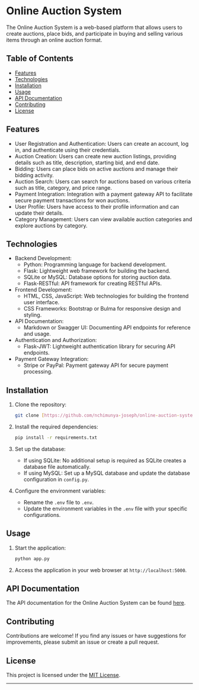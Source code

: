 # Online Auction System

The Online Auction System is a web-based platform that allows users to create auctions, place bids, and participate in buying and selling various items through an online auction format.

## Table of Contents

- [Features](#features)
- [Technologies](#technologies)
- [Installation](#installation)
- [Usage](#usage)
- [API Documentation](#api-documentation)
- [Contributing](#contributing)
- [License](#license)

## Features

- User Registration and Authentication: Users can create an account, log in, and authenticate using their credentials.
- Auction Creation: Users can create new auction listings, providing details such as title, description, starting bid, and end date.
- Bidding: Users can place bids on active auctions and manage their bidding activity.
- Auction Search: Users can search for auctions based on various criteria such as title, category, and price range.
- Payment Integration: Integration with a payment gateway API to facilitate secure payment transactions for won auctions.
- User Profile: Users have access to their profile information and can update their details.
- Category Management: Users can view available auction categories and explore auctions by category.

## Technologies

- Backend Development:
  - Python: Programming language for backend development.
  - Flask: Lightweight web framework for building the backend.
  - SQLite or MySQL: Database options for storing auction data.
  - Flask-RESTful: API framework for creating RESTful APIs.
- Frontend Development:
  - HTML, CSS, JavaScript: Web technologies for building the frontend user interface.
  - CSS Frameworks: Bootstrap or Bulma for responsive design and styling.
- API Documentation:
  - Markdown or Swagger UI: Documenting API endpoints for reference and usage.
- Authentication and Authorization:
  - Flask-JWT: Lightweight authentication library for securing API endpoints.
- Payment Gateway Integration:
  - Stripe or PayPal: Payment gateway API for secure payment processing.

## Installation

1. Clone the repository:

   ```bash
   git clone [https://github.com/nchimunya-joseph/online-auction-system.git](https://github.com/nchimunya-joseph/auction-marketplace)
   ```

2. Install the required dependencies:

   ```bash
   pip install -r requirements.txt
   ```

3. Set up the database:
   - If using SQLite: No additional setup is required as SQLite creates a database file automatically.
   - If using MySQL: Set up a MySQL database and update the database configuration in `config.py`.

4. Configure the environment variables:
   - Rename the `.env` file to `.env`.
   - Update the environment variables in the `.env` file with your specific configurations.

## Usage

1. Start the application:

   ```bash
   python app.py
   ```

2. Access the application in your web browser at `http://localhost:5000`.

## API Documentation

The API documentation for the Online Auction System can be found [here](/api-docs).

## Contributing

Contributions are welcome! If you find any issues or have suggestions for improvements, please submit an issue or create a pull request.

## License

This project is licensed under the [MIT License](LICENSE).

---
